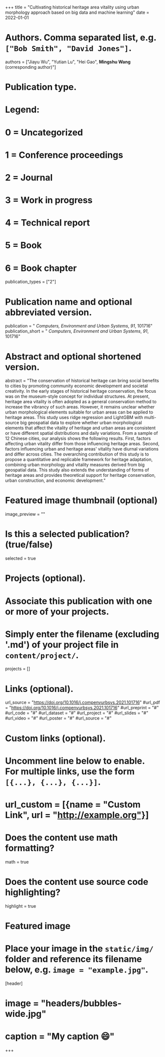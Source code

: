 +++
title = "Cultivating historical heritage area vitality using urban morphology approach based on big data and machine learning"
date = 2022-01-01

# Authors. Comma separated list, e.g. `["Bob Smith", "David Jones"]`.
authors = ["Jiayu Wu", "Yutian Lu", "Hei Gao", **Mingshu Wang** (corresponding author)"]

# Publication type.
# Legend:
# 0 = Uncategorized
# 1 = Conference proceedings
# 2 = Journal
# 3 = Work in progress
# 4 = Technical report
# 5 = Book
# 6 = Book chapter
publication_types = ["2"]

# Publication name and optional abbreviated version.
publication = " *Computers, Environment and Urban Systems*, *91*, 101716"
publication_short = " *Computers, Environment and Urban Systems*, *91*, 101716"

# Abstract and optional shortened version.
abstract = "The conservation of historical heritage can bring social benefits to cities by promoting community economic development and societal creativity. In the early stages of historical heritage conservation, the focus was on the museum-style concept for individual structures. At present, heritage area vitality is often adopted as a general conservation method to increase the vibrancy of such areas. However, it remains unclear whether urban morphological elements suitable for urban areas can be applied to heritage areas. This study uses ridge regression and LightGBM with multi-source big geospatial data to explore whether urban morphological elements that affect the vitality of heritage and urban areas are consistent or have different spatial distributions and daily variations. From a sample of 12 Chinese cities, our analysis shows the following results. First, factors affecting urban vitality differ from those influencing heritage areas. Second, factors influencing urban and heritage areas' vitality have diurnal variations and differ across cities. The overarching contribution of this study is to propose a quantitative and replicable framework for heritage adaptation, combining urban morphology and vitality measures derived from big geospatial data. This study also extends the understanding of forms of heritage areas and provides theoretical support for heritage conservation, urban construction, and economic development."

# Featured image thumbnail (optional)
image_preview = ""

# Is this a selected publication? (true/false)
selected = true

# Projects (optional).
#   Associate this publication with one or more of your projects.
#   Simply enter the filename (excluding '.md') of your project file in `content/project/`.

projects = []

# Links (optional).
url_source = "https://doi.org/10.1016/j.compenvurbsys.2021.101716"
#url_pdf = "https://doi.org/10.1016/j.compenvurbsys.2021.101716"
#url_preprint = "#"
#url_code = "#"
#url_dataset = "#"
#url_project = "#"
#url_slides = "#"
#url_video = "#"
#url_poster = "#"
#url_source = "#"

# Custom links (optional).
#   Uncomment line below to enable. For multiple links, use the form `[{...}, {...}, {...}]`.
# url_custom = [{name = "Custom Link", url = "http://example.org"}]

# Does the content use math formatting?
math = true

# Does the content use source code highlighting?
highlight = true

# Featured image
# Place your image in the `static/img/` folder and reference its filename below, e.g. `image = "example.jpg"`.
[header]
# image = "headers/bubbles-wide.jpg"
# caption = "My caption :smile:"

+++

